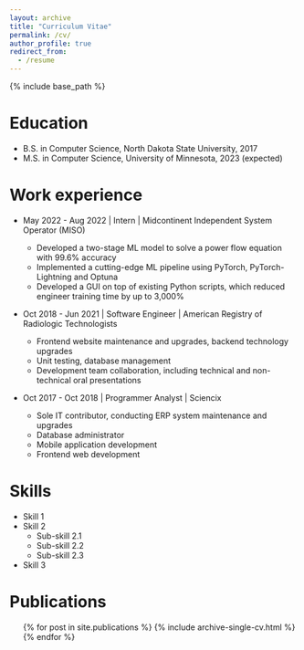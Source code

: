 ```yaml
---
layout: archive
title: "Curriculum Vitae"
permalink: /cv/
author_profile: true
redirect_from:
  - /resume
---
```


{% include base_path %}

Education
======
* B.S. in Computer Science, North Dakota State University, 2017
* M.S. in Computer Science, University of Minnesota, 2023 (expected)

Work experience
======
* May 2022 - Aug 2022 \| Intern \| Midcontinent Independent System Operator (MISO)
  * Developed a two-stage ML model to solve a power flow equation with 99.6% accuracy
  * Implemented a cutting-edge ML pipeline using PyTorch, PyTorch-Lightning and Optuna
  * Developed a GUI on top of existing Python scripts, which reduced engineer training time by up to 3,000%

* Oct 2018 - Jun 2021 \| Software Engineer \| American Registry of Radiologic Technologists
  * Frontend website maintenance and upgrades, backend technology upgrades
  * Unit testing, database management
  * Development team collaboration, including technical and non-technical oral presentations

* Oct 2017 - Oct 2018 \| Programmer Analyst \| Sciencix
  * Sole IT contributor, conducting ERP system maintenance and upgrades
  * Database administrator
  * Mobile application development
  * Frontend web development
  
Skills
======
* Skill 1
* Skill 2
  * Sub-skill 2.1
  * Sub-skill 2.2
  * Sub-skill 2.3
* Skill 3

Publications
======
  <ul>{% for post in site.publications %}
    {% include archive-single-cv.html %}
  {% endfor %}</ul>

<!--- 
Talks
======
  <ul>{% for post in site.talks %}
    {% include archive-single-talk-cv.html %}
  {% endfor %}</ul>
-->

<!--- 
Teaching
======
  <ul>{% for post in site.teaching %}
    {% include archive-single-cv.html %}
  {% endfor %}</ul>
-->

<!---
Service and leadership
======
* Currently signed in to 43 different slack teams
-->
